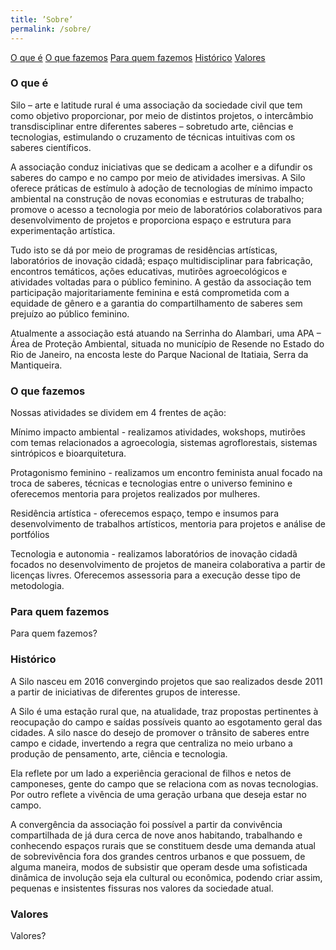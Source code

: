 ```yaml
---
title: ’Sobre’
permalink: /sobre/
---
```

<div class="about-nav">
  <a class="about-nav-item" href="#o-que-e">O que é</a>
  <a class="about-nav-item" href="#o-que-fazemos">O que fazemos</a>
  <a class="about-nav-item" href="#para-quem-fazemos">Para quem fazemos</a>
  <a class="about-nav-item" href="#historico">Histórico</a>
  <a class="about-nav-item" href="#valores">Valores</a>
</div>

<div class="about-section-wrapper">
  <h3 class="about-section" id="o-que-e">O que é</h3>
</div>
Silo – arte e latitude rural é uma associação da sociedade civil que tem como objetivo proporcionar, por meio de distintos projetos, o intercâmbio transdisciplinar entre diferentes saberes – sobretudo arte, ciências e tecnologias, estimulando o cruzamento de técnicas intuitivas com os saberes científicos. 

A associação conduz iniciativas que se dedicam a acolher e a difundir os saberes do campo e no campo por meio de atividades imersivas. A Silo oferece práticas de estímulo à adoção de tecnologias de mínimo impacto ambiental na construção de novas economias e estruturas de trabalho; promove o acesso a tecnologia por meio de laboratórios colaborativos para desenvolvimento de projetos e proporciona espaço e estrutura para experimentação artística.

Tudo isto se dá por meio de programas de residências artísticas, laboratórios de inovação cidadã; espaço multidisciplinar para fabricação, encontros temáticos, ações educativas, mutirões agroecológicos e atividades voltadas para o público feminino. A gestão da associação tem participação majoritariamente feminina e está comprometida com a equidade de gênero e a garantia do compartilhamento de saberes sem prejuízo ao público feminino.

Atualmente a associação está atuando na Serrinha do Alambari, uma APA – Área de Proteção Ambiental, situada no município de Resende no Estado do Rio de Janeiro, na encosta leste do Parque Nacional de Itatiaia, Serra da Mantiqueira.

<div class="about-section-wrapper">
  <h3 class="about-section" id="o-que-fazemos">O que fazemos</h3>
</div>
Nossas atividades se dividem em 4 frentes de ação:

<span class="about-subtitle">Mínimo impacto ambiental</span> - realizamos atividades, wokshops, mutirões com temas relacionados a agroecologia, sistemas agroflorestais, sistemas sintrópicos e bioarquitetura.

<span class="about-subtitle">Protagonismo feminino</span> - realizamos um encontro feminista anual focado na troca de saberes,  técnicas e tecnologias entre o universo feminino e oferecemos mentoria para projetos realizados por mulheres.

<span class="about-subtitle">Residência artística</span> - oferecemos espaço, tempo e insumos para desenvolvimento de trabalhos artísticos, mentoria para projetos e análise de portfólios

<span class="about-subtitle">Tecnologia e autonomia</span> - realizamos laboratórios de inovação cidadã focados no desenvolvimento de projetos de maneira colaborativa a partir de licenças livres. Oferecemos assessoria para a execução desse tipo de metodologia.

<div class="about-section-wrapper">
  <h3 class="about-section" id="para-quem-fazemos">Para quem fazemos</h3>
</div>
Para quem fazemos?

<div class="about-section-wrapper">
  <h3 class="about-section" id="historico">Histórico</h3>
</div>
A Silo nasceu em 2016 convergindo projetos que sao realizados desde 2011 a partir de iniciativas de diferentes grupos de interesse.

A Silo  é  uma estação rural que, na atualidade, traz propostas pertinentes à reocupação do campo e saídas possíveis quanto ao esgotamento geral das cidades. A silo nasce do desejo de promover o trânsito de saberes entre campo e cidade, invertendo a regra que centraliza no meio urbano a produção de pensamento, arte, ciência e tecnologia.

Ela reflete por um lado a experiência geracional de filhos e netos de camponeses, gente do campo que se relaciona com as novas tecnologias. Por outro reflete a vivência de uma geração urbana que deseja estar no campo.

A convergência da associação foi possível a partir da convivência compartilhada de já dura cerca de nove anos habitando, trabalhando e conhecendo espaços rurais que se constituem desde uma demanda atual de sobrevivência fora dos grandes centros urbanos e que possuem, de alguma maneira, modos de subsistir que operam desde uma sofisticada dinâmica de involução seja ela cultural ou econômica, podendo criar assim, pequenas e insistentes fissuras nos valores da sociedade atual.

<div class="about-section-wrapper">
  <h3 class="about-section" id="valores">Valores</h3>
</div>
Valores?

